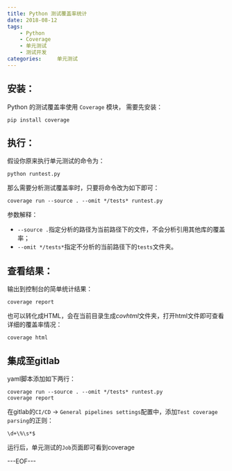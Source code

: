 ```yaml
---
title: Python 测试覆盖率统计
date: 2018-08-12
tags:
    - Python
    - Coverage
    - 单元测试
    - 测试开发
categories:     单元测试
---
```


## 安装：

Python 的测试覆盖率使用 `Coverage` 模块， 需要先安装：

```
pip install coverage
```

## 执行：

假设你原来执行单元测试的命令为：

```
python runtest.py
```

<!--more-->

那么需要分析测试覆盖率时，只要将命令改为如下即可：

```
coverage run --source . --omit */tests* runtest.py
```

参数解释：

- `--source .`指定分析的路径为当前路径下的文件，不会分析引用其他库的覆盖率；
- `--omit */tests*`指定不分析的当前路径下的`tests`文件夹。

## 查看结果：

输出到控制台的简单统计结果：

```
coverage report
```

也可以转化成HTML，会在当前目录生成*covhtml*文件夹，打开html文件即可查看详细的覆盖率情况：

```
coverage html
```

## 集成至gitlab

yaml脚本添加如下两行：

```
coverage run --source . --omit */tests* runtest.py
coverage report
```

在gitlab的`CI/CD` -> `General pipelines settings`配置中，添加`Test coverage parsing`的正则：

```
\d+\%\s*$
```

运行后，单元测试的`Job`页面即可看到coverage

---EOF---